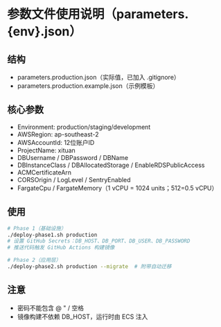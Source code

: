 # 参数文件使用说明（parameters.{env}.json）

## 结构
- parameters.production.json（实际值，已加入 .gitignore）
- parameters.production.example.json（示例模板）

## 核心参数
- Environment: production/staging/development
- AWSRegion: ap-southeast-2
- AWSAccountId: 12位账户ID
- ProjectName: xituan
- DBUsername / DBPassword / DBName
- DBInstanceClass / DBAllocatedStorage / EnableRDSPublicAccess
- ACMCertificateArn
- CORSOrigin / LogLevel / SentryEnabled
- FargateCpu / FargateMemory（1 vCPU = 1024 units；512=0.5 vCPU）

## 使用
```bash
# Phase 1（基础设施）
./deploy-phase1.sh production
# 设置 GitHub Secrets：DB_HOST、DB_PORT、DB_USER、DB_PASSWORD
# 推送代码触发 GitHub Actions 构建镜像

# Phase 2（应用层）
./deploy-phase2.sh production --migrate  # 附带自动迁移
```

## 注意
- 密码不能包含 @ " / 空格
- 镜像构建不依赖 DB_HOST，运行时由 ECS 注入
